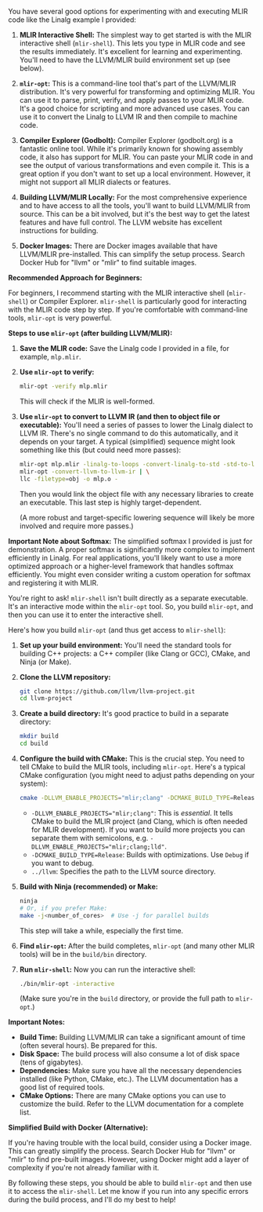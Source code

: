 You have several good options for experimenting with and executing MLIR code like the Linalg example I provided:

1. **MLIR Interactive Shell:**  The simplest way to get started is with the MLIR interactive shell (`mlir-shell`).  This lets you type in MLIR code and see the results immediately.  It's excellent for learning and experimenting.  You'll need to have the LLVM/MLIR build environment set up (see below).

2. **`mlir-opt`:** This is a command-line tool that's part of the LLVM/MLIR distribution.  It's very powerful for transforming and optimizing MLIR. You can use it to parse, print, verify, and apply passes to your MLIR code.  It's a good choice for scripting and more advanced use cases.  You can use it to convert the Linalg to LLVM IR and then compile to machine code.

3. **Compiler Explorer (Godbolt):** Compiler Explorer (godbolt.org) is a fantastic online tool.  While it's primarily known for showing assembly code, it also has support for MLIR.  You can paste your MLIR code in and see the output of various transformations and even compile it.  This is a great option if you don't want to set up a local environment.  However, it might not support all MLIR dialects or features.

4. **Building LLVM/MLIR Locally:**  For the most comprehensive experience and to have access to all the tools, you'll want to build LLVM/MLIR from source.  This can be a bit involved, but it's the best way to get the latest features and have full control.  The LLVM website has excellent instructions for building.

5. **Docker Images:**  There are Docker images available that have LLVM/MLIR pre-installed.  This can simplify the setup process.  Search Docker Hub for "llvm" or "mlir" to find suitable images.

**Recommended Approach for Beginners:**

For beginners, I recommend starting with the MLIR interactive shell (`mlir-shell`) or Compiler Explorer.  `mlir-shell` is particularly good for interacting with the MLIR code step by step. If you're comfortable with command-line tools, `mlir-opt` is very powerful.

**Steps to use `mlir-opt` (after building LLVM/MLIR):**

1. **Save the MLIR code:** Save the Linalg code I provided in a file, for example, `mlp.mlir`.

2. **Use `mlir-opt` to verify:**
   ```bash
   mlir-opt -verify mlp.mlir
   ```
   This will check if the MLIR is well-formed.

3. **Use `mlir-opt` to convert to LLVM IR (and then to object file or executable):** You'll need a series of passes to lower the Linalg dialect to LLVM IR.  There's no single command to do this automatically, and it depends on your target.  A typical (simplified) sequence might look something like this (but could need more passes):

   ```bash
   mlir-opt mlp.mlir -linalg-to-loops -convert-linalg-to-std -std-to-llvm | \
   mlir-opt -convert-llvm-to-llvm-ir | \
   llc -filetype=obj -o mlp.o -
   ```

   Then you would link the object file with any necessary libraries to create an executable.  This last step is highly target-dependent.

   (A more robust and target-specific lowering sequence will likely be more involved and require more passes.)

**Important Note about Softmax:**  The simplified softmax I provided is just for demonstration.  A proper softmax is significantly more complex to implement efficiently in Linalg.  For real applications, you'll likely want to use a more optimized approach or a higher-level framework that handles softmax efficiently.  You might even consider writing a custom operation for softmax and registering it with MLIR.


You're right to ask!  `mlir-shell` isn't built directly as a separate executable. It's an interactive mode within the `mlir-opt` tool.  So, you build `mlir-opt`, and then you can use it to enter the interactive shell.

Here's how you build `mlir-opt` (and thus get access to `mlir-shell`):

1. **Set up your build environment:** You'll need the standard tools for building C++ projects: a C++ compiler (like Clang or GCC), CMake, and Ninja (or Make).

2. **Clone the LLVM repository:**
   ```bash
   git clone https://github.com/llvm/llvm-project.git
   cd llvm-project
   ```

3. **Create a build directory:** It's good practice to build in a separate directory:
   ```bash
   mkdir build
   cd build
   ```

4. **Configure the build with CMake:**  This is the crucial step.  You need to tell CMake to build the MLIR tools, including `mlir-opt`.  Here's a typical CMake configuration (you might need to adjust paths depending on your system):

   ```bash
   cmake -DLLVM_ENABLE_PROJECTS="mlir;clang" -DCMAKE_BUILD_TYPE=Release ../llvm
   ```
   * `-DLLVM_ENABLE_PROJECTS="mlir;clang"`: This is *essential*.  It tells CMake to build the MLIR project (and Clang, which is often needed for MLIR development). If you want to build more projects you can separate them with semicolons, e.g. `-DLLVM_ENABLE_PROJECTS="mlir;clang;lld"`.
   * `-DCMAKE_BUILD_TYPE=Release`: Builds with optimizations.  Use `Debug` if you want to debug.
   * `../llvm`:  Specifies the path to the LLVM source directory.

5. **Build with Ninja (recommended) or Make:**
   ```bash
   ninja
   # Or, if you prefer Make:
   make -j<number_of_cores>  # Use -j for parallel builds
   ```
   This step will take a while, especially the first time.

6. **Find `mlir-opt`:**  After the build completes, `mlir-opt` (and many other MLIR tools) will be in the `build/bin` directory.

7. **Run `mlir-shell`:** Now you can run the interactive shell:
   ```bash
   ./bin/mlir-opt -interactive
   ```
   (Make sure you're in the `build` directory, or provide the full path to `mlir-opt`.)

**Important Notes:**

* **Build Time:** Building LLVM/MLIR can take a significant amount of time (often several hours). Be prepared for this.
* **Disk Space:** The build process will also consume a lot of disk space (tens of gigabytes).
* **Dependencies:** Make sure you have all the necessary dependencies installed (like Python, CMake, etc.). The LLVM documentation has a good list of required tools.
* **CMake Options:**  There are many CMake options you can use to customize the build.  Refer to the LLVM documentation for a complete list.

**Simplified Build with Docker (Alternative):**

If you're having trouble with the local build, consider using a Docker image.  This can greatly simplify the process.  Search Docker Hub for "llvm" or "mlir" to find pre-built images.  However, using Docker might add a layer of complexity if you're not already familiar with it.

By following these steps, you should be able to build `mlir-opt` and then use it to access the `mlir-shell`.  Let me know if you run into any specific errors during the build process, and I'll do my best to help!
